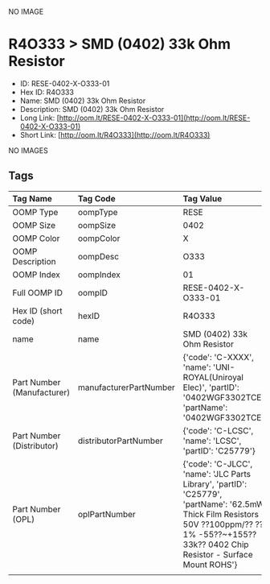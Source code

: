 


  
NO IMAGE  
# R4O333 > SMD (0402) 33k Ohm Resistor

- ID: RESE-0402-X-O333-01
- Hex ID: R4O333
- Name: SMD (0402) 33k Ohm Resistor
- Description: SMD (0402) 33k Ohm Resistor
- Long Link: [http://oom.lt/RESE-0402-X-O333-01](http://oom.lt/RESE-0402-X-O333-01)
- Short Link: [http://oom.lt/R4O333](http://oom.lt/R4O333)
  
NO IMAGES  
## Tags
  

|Tag Name|Tag Code|Tag Value|
| :--- | :--- | :--- |
|OOMP Type|oompType|RESE|
|OOMP Size|oompSize|0402|
|OOMP Color|oompColor|X|
|OOMP Description|oompDesc|O333|
|OOMP Index|oompIndex|01|
|Full OOMP ID|oompID|RESE-0402-X-O333-01|
|Hex ID (short code)|hexID|R4O333|
|name|name|SMD (0402) 33k Ohm Resistor|
|Part Number (Manufacturer)|manufacturerPartNumber|{'code': 'C-XXXX', 'name': 'UNI-ROYAL(Uniroyal Elec)', 'partID': '0402WGF3302TCE', 'partName': '0402WGF3302TCE'}|
|Part Number (Distributor)|distributorPartNumber|{'code': 'C-LCSC', 'name': 'LCSC', 'partID': 'C25779'}|
|Part Number (OPL)|oplPartNumber|{'code': 'C-JLCC', 'name': 'JLC Parts Library', 'partID': 'C25779', 'partName': '62.5mW Thick Film Resistors 50V ??100ppm/?? ??1% -55??~+155?? 33k?? 0402  Chip Resistor - Surface Mount ROHS'}|
||||

